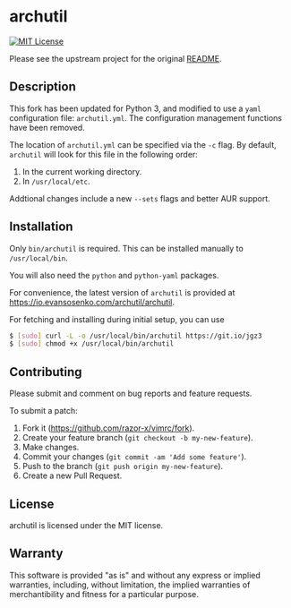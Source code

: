 # archutil

[![MIT License](http://img.shields.io/badge/license-MIT-red.svg?style=flat)](./LICENSE.txt)

Please see the upstream project for the original
[README](https://github.com/gsingh93/archutil).

## Description

This fork has been updated for Python 3,
and modified to use a `yaml` configuration file: `archutil.yml`.
The configuration management functions have been removed.

The location of `archutil.yml` can be specified via the `-c` flag.
By default, `archutil` will look for this file in the following order:

1. In the current working directory.
2. In `/usr/local/etc`.

Addtional changes include a new `--sets` flags and better AUR support.

## Installation

Only `bin/archutil` is required.
This can be installed manually to `/usr/local/bin`.

You will also need the `python` and `python-yaml` packages.

For convenience, the latest version of `archutil` is provided at
https://io.evansosenko.com/archutil/archutil.

For fetching and installing during initial setup, you can use

```bash
$ [sudo] curl -L -o /usr/local/bin/archutil https://git.io/jgz3
$ [sudo] chmod +x /usr/local/bin/archutil
```

## Contributing

Please submit and comment on bug reports and feature requests.

To submit a patch:

1. Fork it (https://github.com/razor-x/vimrc/fork).
2. Create your feature branch (`git checkout -b my-new-feature`).
3. Make changes.
4. Commit your changes (`git commit -am 'Add some feature'`).
5. Push to the branch (`git push origin my-new-feature`).
6. Create a new Pull Request.

## License

archutil is licensed under the MIT license.

## Warranty

This software is provided "as is" and without any express or
implied warranties, including, without limitation, the implied
warranties of merchantibility and fitness for a particular
purpose.
